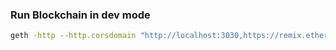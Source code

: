 ### Run Blockchain in dev mode
```bash
geth -http --http.corsdomain "http://localhost:3030,https://remix.ethereum.org" --http.api "personal,eth,net,web3,txpool,miner,admin" --vmdebug --datadir blockchain --dev console
```
